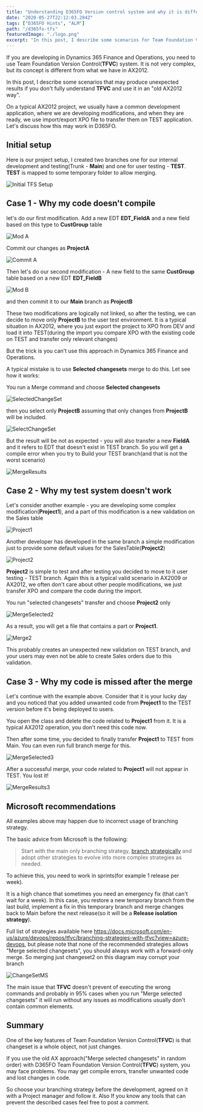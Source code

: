 ```yaml
---
title: "Understanding D365FO Version control system and why it is different from AX2012"
date: "2020-05-27T22:12:03.284Z"
tags: ["D365FO Hints", "ALM"]
path: "/d365fo-tfs"
featuredImage: "./logo.png"
excerpt: "In this post, I describe some scenarios for Team Foundation Version Control usage in Dynamics 365 Finance and Operations and how it is different from AX2012."
---
```


If you are developing in Dynamics 365 Finance and Operations, you need to use Team Foundation Version Control(**TFVC**) system. It is not very complex, but its concept is different from what we have in AX2012.

In this post, I describe some scenarios that may produce unexpected results if you don't fully understand **TFVC** and use it in an "old AX2012 way".

On a typical AX2012 project, we usually have a common development application, where we are developing modifications, and when they are ready, we use import/export XPO file to transfer them on TEST application. Let's discuss how this may work in D365FO.  

## Initial setup

Here is our project setup, I created two branches one for our internal development and testing(Trunk - **Main**) and one for user testing - **TEST**. **TEST** is mapped to some temporary folder to allow merging.

![ Initial TFS Setup](InitialTFSSetup.png)

## Case 1 - Why my code doesn't compile

let's do our first modification. Add a new EDT **EDT_FieldA** and a new field based on this type to **CustGroup** table

![ Mod A](ModA.png)

Commit our changes as **ProjectA**

![ Commit A](CommitA.png)

Then let's do our second modification - A new field to the same **CustGroup** table based on a new EDT **EDT_FieldB**

![Mod B](ModB.png)

and then commit it to our **Main** branch as **ProjectB**

These two modifications are logically not linked, so after the testing, we can decide to move only **ProjectB** to the user test environment. It is a typical situation in AX2012, where you just export the project to XPO from DEV and load it into TEST(during the import you compare XPO with the existing code on TEST and transfer only relevant changes)

But the trick is you can't use this approach in Dynamics 365 Finance and Operations.

A typical mistake is to use **Selected changesets** merge to do this. Let see how it works:

You run a Merge command and choose **Selected changesets**

![SelectedChangeSet](SelectedChangeSet.png)

then you select only **ProjectB** assuming that only changes from **ProjectB** will be included.

![SelectChangeSet](SelectChangeSet.png)

But the result will be not as expected - you will also transfer a new **FieldA** and it refers to EDT that doesn't exist in TEST branch. So you will get a compile error when you try to Build your TEST branch(and that is not the worst scenario)  

![MergeResults](MergeResults.png)

## Case 2 - Why my test system doesn't work

Let's consider another example - you are developing some complex modification(**Project1**), and a part of this modification is a new validation on the Sales table

![Project1](Project1.png)

Another developer has developed in the same branch a simple modification just to provide some default values for the SalesTable(**Project2**)

![Project2](Project2.png)

**Project2** is simple to test and after testing you decided to move to it user testing - TEST branch. Again this is a typical valid scenario in AX2009 or AX2012, we often don't care about other people modifications, we just transfer XPO and compare the code during the import.

You run "selected changesets" transfer and choose **Project2** only

![MergeSelected2](MergeSelected2.png)

As a result, you will get a file that contains a part or **Project1**.

![Merge2](Merge2.png)

This probably creates an unexpected new validation on TEST branch, and your users may even not be able to create Sales orders due to this validation.

## Case 3 - Why my code is missed after the merge

Let's continue with the example above. Consider that it is your lucky day and you noticed that you added unwanted code from **Project1** to the TEST version before it's being deployed to users.

You open the class and delete the code related to **Project1** from it. It is a typical AX2012 operation, you don't need this code now. 

Then after some time, you decided to finally transfer **Project1** to TEST from Main. You can even run full branch merge for this. 

![MergeSelected3](MergeSelected3.png)

After a successful merge, your code related to **Project1** will not appear in TEST. You lost it!  

![MergeResults3](MergeResults3.png)

## Microsoft recommendations

All examples above may happen due to incorrect usage of branching strategy.

The basic advice from Microsoft is the following:

> Start with the main only branching strategy, [branch strategically](https://docs.microsoft.com/en-us/azure/devops/repos/tfvc/branch-strategically?view=azure-devops) and adopt other strategies to evolve into more complex strategies as needed.

To achieve this, you need to work in sprints(for example 1 release per week).

It is a high chance that sometimes you need an emergency fix (that can't wait for a week). In this case, you restore a new temporary branch from the last build, implement a fix in this temporary branch and merge changes back to Main before the next release(so it will be a **Release isolation strategy**).

Full list of strategies available here https://docs.microsoft.com/en-us/azure/devops/repos/tfvc/branching-strategies-with-tfvc?view=azure-devops, but please note that none of the recommended strategies allows "Merge selected changesets", you should always work with a forward-only merge. So merging just changeset2 on this diagram may corrupt your branch

![ChangeSetMS](ChangeSetMS.png)

The main issue that **TFVC** doesn't prevent of executing the wrong commands and probably in 95% cases when you run "Merge selected changesets" it will run without any issues as modifications usually don't contain common elements.

## Summary

One of the key features of Team Foundation Version Control(**TFVC**) is that changeset is a whole object, not just changes.

If you use the old AX approach("Merge selected changesets" in random order) with D365FO Team Foundation Version Control(**TFVC**) system, you may face problems. You may get compile errors, transfer unwanted code and lost changes in code.

So choose your branching strategy before the development, agreed on it with a Project manager and follow it. Also If you know any tools that can prevent the described cases feel free to post a comment.
